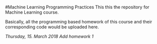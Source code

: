 #Machine Learning Programming Practices
This this the repository for Machine Learning course.

Basically, all the programming based homework of this course and their corresponding code would be uploaded here.

*Thursday, 15. March 2018*
 *Add homework 1*
